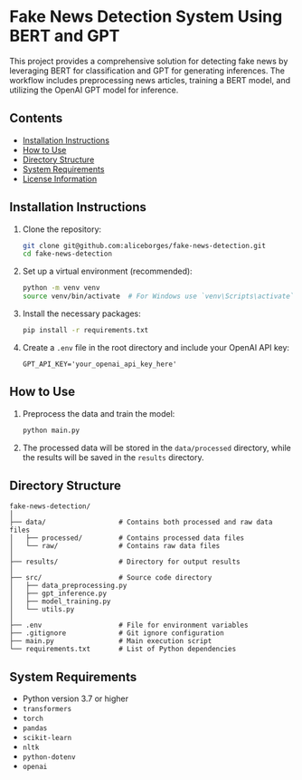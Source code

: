 # Fake News Detection System Using BERT and GPT

This project provides a comprehensive solution for detecting fake news by leveraging BERT for classification and GPT for generating inferences. The workflow includes preprocessing news articles, training a BERT model, and utilizing the OpenAI GPT model for inference.

## Contents
- [Installation Instructions](#installation-instructions)
- [How to Use](#how-to-use)
- [Directory Structure](#directory-structure)
- [System Requirements](#system-requirements)
- [License Information](#license-information)

## Installation Instructions

1. Clone the repository:
   ```bash
   git clone git@github.com:aliceborges/fake-news-detection.git
   cd fake-news-detection
   ```

2. Set up a virtual environment (recommended):
   ```bash
   python -m venv venv
   source venv/bin/activate  # For Windows use `venv\Scripts\activate`
   ```

3. Install the necessary packages:
   ```bash
   pip install -r requirements.txt
   ```

4. Create a `.env` file in the root directory and include your OpenAI API key:
   ```plaintext
   GPT_API_KEY='your_openai_api_key_here'
   ```

## How to Use

1. Preprocess the data and train the model:
   ```bash
   python main.py
   ```

2. The processed data will be stored in the `data/processed` directory, while the results will be saved in the `results` directory.

## Directory Structure

```
fake-news-detection/
│
├── data/                  # Contains both processed and raw data files
│   ├── processed/         # Contains processed data files
│   └── raw/               # Contains raw data files
│
├── results/               # Directory for output results
│
├── src/                   # Source code directory
│   ├── data_preprocessing.py
│   ├── gpt_inference.py
│   ├── model_training.py
│   └── utils.py
│
├── .env                   # File for environment variables
├── .gitignore             # Git ignore configuration
├── main.py                # Main execution script
└── requirements.txt       # List of Python dependencies
```


## System Requirements

- Python version 3.7 or higher
- `transformers`
- `torch`
- `pandas`
- `scikit-learn`
- `nltk`
- `python-dotenv`
- `openai`
